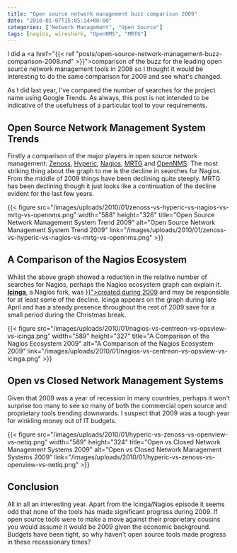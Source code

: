 ```yaml
---
title: "Open source network management buzz comparison 2009"
date: "2010-01-07T15:05:14+00:00"
categories: ["Network Management", "Open Source"]
tags: [nagios, wireshark, "OpenNMS", "MRTG"]
---
```


I did a <a href="{{< ref "posts/open-source-network-management-buzz-comparison-2008.md" >}}">comparison of the buzz for the leading open source network management tools in 2008</a> so I thought it would be interesting to do the same comparison for 2009 and see what's changed.

As I did last year, I've compared the number of searches for the project name using Google Trends. As always, this post is not intended to be indicative of the usefulness of a particular tool to your requirements.
<h2>Open Source Network Management System Trends</h2>
Firstly a comparison of the major players in open source network management: <a href="http://www.zenoss.com/">Zenoss</a>, <a href="http://www.hyperic.com/">Hyperic</a>, <a href="http://www.nagios.org/">Nagios</a>, <a href="http://oss.oetiker.ch/mrtg/">MRTG</a> and <a href="http://www.opennms.org/">OpenNMS</a>. The most striking thing about the graph to me is the decline in searches for Nagios. From the middle of 2009 things have been declining quite steeply. MRTG has been declining though it just looks like a continuation of the decline evident for the last few years.

{{< figure src="/images/uploads/2010/01/zenoss-vs-hyperic-vs-nagios-vs-mrtg-vs-opennms.png" width="588" height="326" title="Open Source Network Management System Trend 2009" alt="Open Source Network Management System Trend 2009" link="/images/uploads/2010/01/zenoss-vs-hyperic-vs-nagios-vs-mrtg-vs-opennms.png" >}}

<h2>A Comparison of the Nagios Ecosystem</h2>
Whilst the above graph showed a reduction in the relative number of searches for Nagios, perhaps the Nagios ecosystem graph can explain it. <a href="http://www.icinga.org/"><strong>Icinga</strong></a>, a Nagios fork, was <a href="{{< ref "posts/nagios-begets-icinga.md" >}}">created during 2009</a> and may be responsible for at least some of the decline. Icinga appears on the graph during late April and has a steady presence throughout the rest of 2009 save for a small period during the Christmas break.

{{< figure src="/images/uploads/2010/01/nagios-vs-centreon-vs-opsview-vs-icinga.png" width="589" height="327" title="A Comparison of the Nagios Ecosystem 2009" alt="A Comparison of the Nagios Ecosystem 2009" link="/images/uploads/2010/01/nagios-vs-centreon-vs-opsview-vs-icinga.png" >}}

<h2>Open vs Closed Network Management Systems</h2>
Given that 2009 was a year of recession in many countries, perhaps it won't surprise too many to see so many of both the commercial open source and proprietary tools trending downwards. I suspect that 2009 was a tough year for winkling money out of IT budgets.

{{< figure src="/images/uploads/2010/01/hyperic-vs-zenoss-vs-openview-vs-netiq.png" width="589" height="324" title="Open vs Closed Network Management Systems 2009" alt="Open vs Closed Network Management Systems 2009" link="/images/uploads/2010/01/hyperic-vs-zenoss-vs-openview-vs-netiq.png" >}}

<h2>Conclusion</h2>
All in all an interesting year. Apart from the Icinga/Nagios episode it seems odd that none of the tools has made significant progress during 2009. If open source tools were to make a move against their proprietary cousins you would assume it would be 2009 given the economic background. Budgets have been tight, so why haven't open source tools made progress in these recessionary times?
